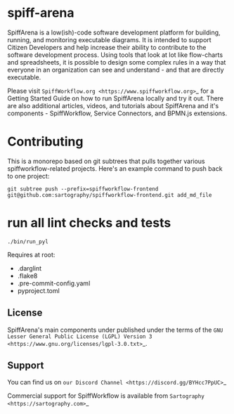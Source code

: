 # spiff-arena

SpiffArena is a low(ish)-code software development platform for building, running, and monitoring executable diagrams.  It is intended to support Citizen Developers and help increase their ability to contribute to the software development process.  Using tools that look at lot like flow-charts and spreadsheets, it is possible to design some complex rules in a way that everyone in an organization can see and understand - and that are directly executable.

Please visit `SpiffWorkflow.org <https://www.spiffworkflow.org>`_ for a Getting Started Guide on how to run SpiffArena locally and try it out.  There are also
additional articles, videos, and tutorials about SpiffArena and it's components - SpiffWorkflow, Service Connectors, and BPMN.js extensions.

# Contributing

This is a monorepo based on git subtrees that pulls together various
spiffworkflow-related projects. Here's an example command to push back to one
project:

    git subtree push --prefix=spiffworkflow-frontend git@github.com:sartography/spiffworkflow-frontend.git add_md_file

# run all lint checks and tests

    ./bin/run_pyl

Requires at root:
- .darglint
- .flake8
- .pre-commit-config.yaml
- pyproject.toml


License
-------
SpiffArena's main components under published under the terms of the
`GNU Lesser General Public License (LGPL) Version 3 <https://www.gnu.org/licenses/lgpl-3.0.txt>`_.

Support
-------
You can find us on `our Discord Channel <https://discord.gg/BYHcc7PpUC>`_

Commercial support for SpiffWorkflow is available from
`Sartography <https://sartography.com>`_

